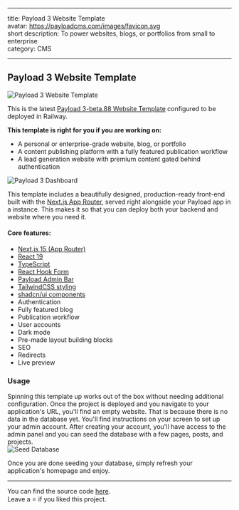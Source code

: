 ___
title: Payload 3 Website Template<br>
avatar: https://payloadcms.com/images/favicon.svg<br>
short description: To power websites, blogs, or portfolios from small to enterprise<br>
category: CMS
___

## Payload 3 Website Template
![Payload 3 Website Template](https://res.cloudinary.com/mohmdev-cloud/image/upload/v1724247728/payload_hero_ssoo3j.png)

This is the latest [Payload 3-beta.88 Website Template](https://github.com/payloadcms/payload/releases/tag/v3.0.0-beta.88) configured to be deployed in Railway.

**This template is right for you if you are working on:**

- A personal or enterprise-grade website, blog, or portfolio
- A content publishing platform with a fully featured publication workflow
- A lead generation website with premium content gated behind authentication

![Payload 3 Dashboard](https://res.cloudinary.com/mohmdev-cloud/image/upload/v1724247259/payload_dashboard_shb3r8.png)


This template includes a beautifully designed, production-ready front-end built with the [Next.js App Router](https://nextjs.org), served right alongside your Payload app in a instance. This makes it so that you can deploy both your backend and website where you need it.

#### Core features:

- [Next.js 15 (App Router)](https://nextjs.org)
- [React 19](https://19.react.dev)
- [TypeScript](https://www.typescriptlang.org)
- [React Hook Form](https://react-hook-form.com)
- [Payload Admin Bar](https://github.com/payloadcms/payload-admin-bar)
- [TailwindCSS styling](https://tailwindcss.com/)
- [shadcn/ui components](https://ui.shadcn.com/)
- Authentication
- Fully featured blog
- Publication workflow
- User accounts
- Dark mode
- Pre-made layout building blocks
- SEO
- Redirects
- Live preview

### Usage
Spinning this template up works out of the box without needing additional configuration. Once the project is deployed and you navigate to your application's URL, you'll find an empty website. That is because there is no data in the database yet.
You'll find instructions on your screen to set up your admin account. After creating your account, you'll have access to the admin panel and you can seed the database with a few pages, posts, and projects.<br/>
![Seed Database](https://res.cloudinary.com/mohmdev-cloud/image/upload/v1724246355/seed_xkaadv.png)


Once you are done seeding your database, simply refresh your application's homepage and enjoy.


---

You can find the source code [here](https://github.com/MohmDev/payloadcms-website-beta.88). <br/>
Leave a ⭐ if you liked this project.